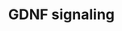 ---
annotations:
- id: PW:0000003
  parent: signaling pathway
  type: Pathway Ontology
  value: signaling pathway
authors:
- Keshav
- Eweitz
- Egonw
communities:
- ontox
description: This pathway shows molecules involved in ligand-receptor interactions
  and GDNF (Glial cell line-derived neurotrophic factor) receptor activated downstream
  molecular events including molecular association, enzyme catalysis, translocation,
  and gene regulation.  Information about post-translational modification sites and
  residues is also depicted.
last-edited: 2021-12-21
organisms:
- Homo sapiens
redirect_from:
- /index.php/Pathway:WP5143
- /instance/WP5143
- /instance/WP5143_r124544
revision: r124544
schema-jsonld:
- '@context': https://schema.org/
  '@id': https://wikipathways.github.io/pathways/WP5143.html
  '@type': Dataset
  creator:
    '@type': Organization
    name: WikiPathways
  description: This pathway shows molecules involved in ligand-receptor interactions
    and GDNF (Glial cell line-derived neurotrophic factor) receptor activated downstream
    molecular events including molecular association, enzyme catalysis, translocation,
    and gene regulation.  Information about post-translational modification sites
    and residues is also depicted.
  keywords:
  - AGRN
  - AKT1
  - AKT3
  - AP2M1
  - APP
  - ATF1
  - BCAR1
  - BCL2
  - BCL2L2
  - BCL6B
  - BRAF
  - CALR
  - CAMK2A
  - CAMK2B
  - CBLC
  - CCNA2
  - CCNB1
  - CCNE1
  - CD2AP
  - CDH2
  - CEBPB
  - CHUK
  - CREB1
  - CRK
  - Ca2+
  - DAG
  - DOK1
  - DOK4
  - DOK6
  - DSG2
  - ELK1
  - ESR1
  - ETV5
  - EZR
  - EfnA
  - EphA
  - FAT4
  - FMOD
  - FOXO1
  - FOXO3
  - FRS2
  - FYN
  - GAB1
  - GAB2
  - GAD1
  - GAD2
  - GDNF
  - GFRA1
  - GFRA2
  - GFRA3
  - GRB10
  - GRB2
  - GRB7
  - GSK3B
  - HIF1A
  - HSPB1
  - IKBKB
  - IP3
  - ITGA3
  - ITGA5
  - ITGA6
  - ITGB1
  - ITGB3
  - ITPR1
  - ITPR2
  - ITPR3
  - KCND2
  - LHX1
  - LRIG1
  - LYN
  - MAP2K1
  - MAP2K2
  - MAP2K5
  - MAP3K14
  - MAP3K3
  - MAPK1
  - MAPK14
  - MAPK3
  - MAPK7
  - MAPK8
  - MAPK9
  - MEF2C
  - MET
  - MTOR
  - MYC
  - MYCN
  - Monosialotetrahexosylganglioside
  - NCAM1
  - NCK1
  - NCS1
  - NFKB2
  - NFKBIA
  - NRAS
  - PCDHA4
  - PCDHGB7
  - PDLIM7
  - PDPK1
  - PIK3CB
  - PIK3R1
  - PIP2
  - PIP3
  - PLCG1
  - PLCG2
  - PRKACA
  - PRKAR2A
  - PTEN
  - PTK2
  - PTPN11
  - PXN
  - RABEP1
  - RAC1
  - RAF1
  - RAP1A
  - RAP1GAP
  - RASA1
  - RELA
  - RET
  - RHOA
  - ROCK1
  - ROCK2
  - RPS6KB1
  - RPTOR
  - S1PR1
  - S1PR3
  - SH2B2
  - SHC1
  - SLC6A3
  - SMAD2
  - SMAD3
  - SORL1
  - SP1
  - SPHK1
  - SPRY2
  - SRC
  - ST3GAL1
  - SYN1
  - SYP
  - Sphingosine
  - Sphingosine-1-Phosphate
  - TGFBR1
  - VAV2
  - VEGFA
  - YES1
  - YWHAZ
  license: CC0
  name: GDNF signaling
seo: CreativeWork
title: GDNF signaling
wpid: WP5143
---